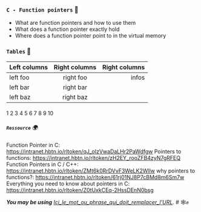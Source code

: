 ### `C - Function pointers` :dart:

* What are function pointers and how to use them
* What does a function pointer exactly hold
* Where does a function pointer point to in the virtual memory

### `Tables`     :floppy_disk:

| Left columns  | Right columns |Right columns|
| ------------- |:-------------:|------------:|
| left foo      | right foo     |infos	      |
| left bar      | right bar     |             |
| left baz      | right baz     |             |

#### 

1
2
3
4
5
6
7
8
9
10


##### `Ressource`   :earth_africa:
Function Pointer in C: https://intranet.hbtn.io/rltoken/qJ_oIzVwaDaLHr2PaWdfgw
Pointers to functions: https://intranet.hbtn.io/rltoken/zH2EY_rooZFB4zyN7gRFEQ
Function Pointers in C / C++: https://intranet.hbtn.io/rltoken/ZMt6k0RrDVvF3WeLK2Wllw
why pointers to functions?: https://intranet.hbtn.io/rltoken/61rj01NJ8P7cBMd8m6Sm7w
Everything you need to know about pointers in C: https://intranet.hbtn.io/rltoken/Z0tUxkCEq-2HssDEnN0bsg

__*You may be using*__ [*Ici_le_mot_ou_phrase_qui_doit_remplacer_l'URL*](https://markdownlivepreview.com/). 
	# :spider_web::fist_raised:

```


```
